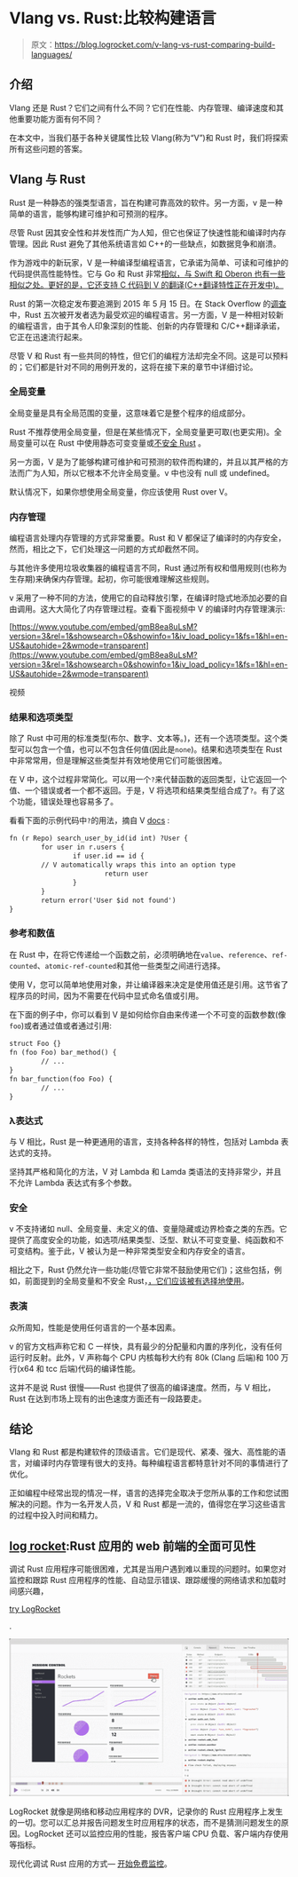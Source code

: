 # Vlang vs. Rust:比较构建语言

> 原文：<https://blog.logrocket.com/v-lang-vs-rust-comparing-build-languages/>

## 介绍

Vlang 还是 Rust？它们之间有什么不同？它们在性能、内存管理、编译速度和其他重要功能方面有何不同？

在本文中，当我们基于各种关键属性比较 Vlang(称为“V”)和 Rust 时，我们将探索所有这些问题的答案。

## Vlang 与 Rust

Rust 是一种静态的强类型语言，旨在构建可靠高效的软件。另一方面，v 是一种简单的语言，能够构建可维护和可预测的程序。

尽管 Rust 因其安全性和并发性而广为人知，但它也保证了快速性能和编译时内存管理。因此 Rust 避免了其他系统语言如 C++的一些缺点，如数据竞争和崩溃。

作为游戏中的新玩家，V 是一种编译型编程语言，它承诺为简单、可读和可维护的代码提供高性能特性。它与 Go 和 Rust 非常[相似，与 Swift 和 Oberon 也有一些相似之处。更好的是，它还支持 C 代码到 V 的翻译(C++翻译特性正在开发中)。](https://blog.logrocket.com/when-to-use-rust-and-when-to-use-golang/)

Rust 的第一次稳定发布要追溯到 2015 年 5 月 15 日。在 Stack Overflow 的[调查](https://stackoverflow.blog/2020/01/20/what-is-rust-and-why-is-it-so-popular/)中，Rust 五次被开发者选为最受欢迎的编程语言。另一方面，V 是一种相对较新的编程语言，由于其令人印象深刻的性能、创新的内存管理和 C/C++翻译承诺，它正在迅速流行起来。

尽管 V 和 Rust 有一些共同的特性，但它们的编程方法却完全不同。这是可以预料的；它们都是针对不同的用例开发的，这将在接下来的章节中详细讨论。

### 全局变量

全局变量是具有全局范围的变量，这意味着它是整个程序的组成部分。

Rust 不推荐使用全局变量，但是在某些情况下，全局变量更可取(也更实用)。全局变量可以在 Rust 中使用静态可变变量或[不安全 Rust](https://doc.rust-lang.org/book/ch19-01-unsafe-rust.html) 。

另一方面，V 是为了能够构建可维护和可预测的软件而构建的，并且以其严格的方法而广为人知，所以它根本不允许全局变量。v 中也没有 null 或 undefined。

默认情况下，如果你想使用全局变量，你应该使用 Rust over V。

### 内存管理

编程语言处理内存管理的方式非常重要。Rust 和 V 都保证了编译时的内存安全，然而，相比之下，它们处理这一问题的方式却截然不同。

与其他许多使用垃圾收集器的编程语言不同，Rust 通过所有权和借用规则(也称为生存期)来确保内存管理。起初，你可能很难理解这些规则。

v 采用了一种不同的方法，使用它的自动释放引擎，在编译时隐式地添加必要的自由调用。这大大简化了内存管理过程。查看下面视频中 V 的编译时内存管理演示:

 [https://www.youtube.com/embed/gmB8ea8uLsM?version=3&rel=1&showsearch=0&showinfo=1&iv_load_policy=1&fs=1&hl=en-US&autohide=2&wmode=transparent](https://www.youtube.com/embed/gmB8ea8uLsM?version=3&rel=1&showsearch=0&showinfo=1&iv_load_policy=1&fs=1&hl=en-US&autohide=2&wmode=transparent)

视频

### 结果和选项类型

除了 Rust 中可用的标准类型(布尔、数字、文本等。)，还有一个选项类型。这个类型可以包含一个值，也可以不包含任何值(因此是`none`)。结果和选项类型在 Rust 中非常常用，但是理解这些类型并有效地使用它们可能很困难。

在 V 中，这个过程非常简化。可以用一个`?`来代替函数的返回类型，让它返回一个值、一个错误或者一个都不返回。于是，V 将选项和结果类型组合成了`?`。有了这个功能，错误处理也容易多了。

看看下面的示例代码中`?`的用法，摘自 V [docs](https://vlang.io/docs;) :

```
fn (r Repo) search_user_by_id(id int) ?User {
        for user in r.users {
                if user.id == id {
        // V automatically wraps this into an option type 
                        return user
                }
        }
        return error('User $id not found')
}

```

### 参考和数值

在 Rust 中，在将它传递给一个函数之前，必须明确地在`value`、`reference`、`ref-counted`、`atomic-ref-counted`和其他一些类型之间进行选择。

使用 V，您可以简单地使用对象，并让编译器来决定是使用值还是引用。这节省了程序员的时间，因为不需要在代码中显式命名值或引用。

在下面的例子中，你可以看到 V 是如何给你自由来传递一个不可变的函数参数(像`foo`)或者通过值或者通过引用:

```
struct Foo {}
fn (foo Foo) bar_method() {
        // ...
}
fn bar_function(foo Foo) {
        // ...
}

```

### λ表达式

与 V 相比，Rust 是一种更通用的语言，支持各种各样的特性，包括对 Lambda 表达式的支持。

坚持其严格和简化的方法，V 对 Lambda 和 Lamda 类语法的支持非常少，并且不允许 Lambda 表达式有多个参数。

### 安全

v 不支持诸如 null、全局变量、未定义的值、变量隐藏或边界检查之类的东西。它提供了高度安全的功能，如选项/结果类型、泛型、默认不可变变量、纯函数和不可变结构。鉴于此，V 被认为是一种非常类型安全和内存安全的语言。

相比之下，Rust 仍然允许一些功能(尽管它非常不鼓励使用它们)；这些包括，例如，前面提到的全局变量和不安全 Rust，[，它们应该被有选择地使用](https://blog.logrocket.com/unsafe-rust-how-and-when-not-to-use-it/)。

### 表演

众所周知，性能是使用任何语言的一个基本因素。

v 的官方文档声称它和 C 一样快，具有最少的分配量和内置的序列化，没有任何运行时反射。此外，V 声称每个 CPU 内核每秒大约有 80k (Clang 后端)和 100 万行(x64 和 tcc 后端)代码的编译性能。

这并不是说 Rust 很慢——Rust 也提供了很高的编译速度。然而，与 V 相比，Rust 在达到市场上现有的出色速度方面还有一段路要走。

## 结论

Vlang 和 Rust 都是构建软件的顶级语言。它们是现代、紧凑、强大、高性能的语言，对编译时内存管理有很大的支持。每种编程语言都特意针对不同的事情进行了优化。

正如编程中经常出现的情况一样，语言的选择完全取决于您所从事的工作和您试图解决的问题。作为一名开发人员，V 和 Rust 都是一流的，值得您在学习这些语言的过程中投入时间和精力。

## [log rocket](https://lp.logrocket.com/blg/rust-signup):Rust 应用的 web 前端的全面可见性

调试 Rust 应用程序可能很困难，尤其是当用户遇到难以重现的问题时。如果您对监控和跟踪 Rust 应用程序的性能、自动显示错误、跟踪缓慢的网络请求和加载时间感兴趣，

[try LogRocket](https://lp.logrocket.com/blg/rust-signup)

.

[![LogRocket Dashboard Free Trial Banner](img/d6f5a5dd739296c1dd7aab3d5e77eeb9.png)](https://lp.logrocket.com/blg/rust-signup)

LogRocket 就像是网络和移动应用程序的 DVR，记录你的 Rust 应用程序上发生的一切。您可以汇总并报告问题发生时应用程序的状态，而不是猜测问题发生的原因。LogRocket 还可以监控应用的性能，报告客户端 CPU 负载、客户端内存使用等指标。

现代化调试 Rust 应用的方式— [开始免费监控](https://lp.logrocket.com/blg/rust-signup)。
